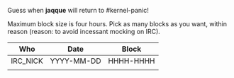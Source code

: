Guess when **jaqque** will return to #kernel-panic!

Maximum block size is four hours. Pick as many blocks as you want, within
reason (reason: to avoid incessant mocking on IRC).

| Who                 | Date       | Block     |
| ------------------- | ---------- | --------- |
| IRC_NICK            | YYYY-MM-DD | HHHH-HHHH |
|                     |            |           |
